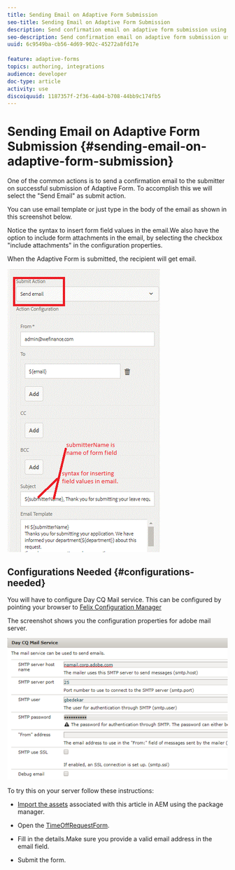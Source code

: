 ```yaml
---
title: Sending Email on Adaptive Form Submission
seo-title: Sending Email on Adaptive Form Submission
description: Send confirmation email on adaptive form submission using the send email component
seo-description: Send confirmation email on adaptive form submission using the send email component
uuid: 6c9549ba-cb56-4d69-902c-45272a8fd17e

feature: adaptive-forms
topics: authoring, integrations
audience: developer
doc-type: article
activity: use
discoiquuid: 1187357f-2f36-4a04-b708-44bb9c174fb5
---
```


# Sending Email on Adaptive Form Submission {#sending-email-on-adaptive-form-submission}

One of the common actions is to send a confirmation email to the submitter on successful submission of Adaptive Form. To accomplish this we will select the "Send Email" as submit action.

You can use email template or just type in the body of the email as shown in this screenshot below.

Notice the syntax to insert form field values in the email.We also have the option to include form attachments in the email, by selecting the checkbox "include attachments" in the configuration properties.

When the Adaptive Form is submitted, the recipient will get email.

![SendEmail](assets/sendemailaction.gif)

## Configurations Needed {#configurations-needed}

You will have to configure Day CQ Mail service. This can be configured by pointing your browser to [Felix Configuration Manager](http://localhost:4502/system/console/configMgr)

The screenshot shows you the configuration properties for adobe mail server.

![mailservice](assets/mailservice.png)

To try this on your server follow these instructions:

* [Import the assets](assets/timeoffrequest.zip) associated with this article in AEM using the package manager.

* Open the [TimeOffRequestForm](http://localhost:4502/content/dam/formsanddocuments/helpx/timeoffrequestform/jcr:content?wcmmode=disabled).

* Fill in the details.Make sure you provide a valid email address in the email field.

* Submit the form.
